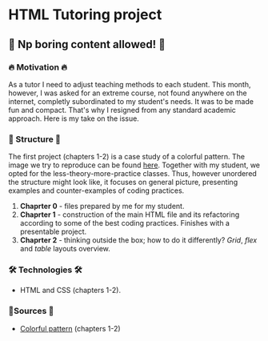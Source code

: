 # HTML Tutoring project

## 🚫 Np boring content allowed! 🚫

### 🔥 Motivation 🔥
As a tutor I need to adjust teaching methods to each student. This month, however, I was asked for an extreme course, not found anywhere on the internet, completly subordinated to my student's needs. It was to be made fun and compact. That's why I resigned from any standard academic approach. Here is my take on the issue.

### 🧱 Structure 🧱

The first project (chapters 1-2) is a case study of a colorful pattern.
The image we try to reproduce can be found [here](https://www.redbubble.com/es/i/poster/Dise%C3%B1o-de-la-lista-de-verificaci%C3%B3n-diaria-de-docenas-c%C3%B3mo-no-morir-de-PlantVictorious/42599988.LVTDI). Together with my student, we opted for the less-theory-more-practice classes. Thus, however unordered the structure might look like, it focuses on general picture, presenting examples and counter-examples of coding practices.
1. **Chaprter 0** - files prepared by me for my student.
2. **Chaprter 1** - construction of the main HTML file and its refactoring according to some of the best coding practices. Finishes with a presentable project.
3. **Chaprter 2** - thinking outside the box; how to do it differently? *Grid*, *flex* and *table* layouts overview.

### 🛠️ Technologies 🛠️
* HTML and CSS (chapters 1-2).

### 📝Sources 📝
* [Colorful pattern](https://www.redbubble.com/es/i/poster/Dise%C3%B1o-de-la-lista-de-verificaci%C3%B3n-diaria-de-docenas-c%C3%B3mo-no-morir-de-PlantVictorious/42599988.LVTDI) (chapters 1-2)

